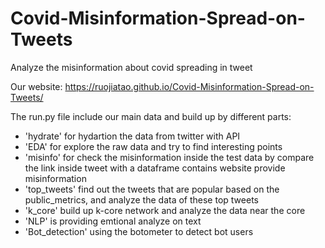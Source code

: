 # Covid-Misinformation-Spread-on-Tweets
Analyze the misinformation about covid spreading in tweet

Our website: https://ruojiatao.github.io/Covid-Misinformation-Spread-on-Tweets/

The run.py file include our main data and build up by different parts:

 - 'hydrate' for hydartion the data from twitter with API
 - 'EDA' for explore the raw data and try to find interesting points
 - 'misinfo' for check the misinformation inside the test data by compare the link inside tweet with a dataframe contains website provide misinformation
 - 'top_tweets' find out the tweets that are popular based on the public_metrics, and analyze the data of these top tweets
 - 'k_core' build up k-core network and analyze the data near the core
 - 'NLP' is providing emtional analyze on text
 - 'Bot_detection' using the botometer to detect bot users
